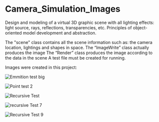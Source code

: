 # Camera_Simulation_Images
Design and modeling of a virtual 3D graphic scene with all lighting effects: light source, rays, reflections, transparencies, etc. 
Principles of object-oriented model development and abstraction.

The "scene" class contains all the scene information such as: the camera location, lightings and shapes in space.
The “ImageWrite” class actually produces the image
The “Render” class produces the image according to the data in the scene
A test file must be created for running.

Images were created in this project:

![Emmition test big](https://user-images.githubusercontent.com/72125926/125192825-5e2af000-e252-11eb-94fc-7eea429a562a.jpg)

![Point test 2](https://user-images.githubusercontent.com/72125926/125192740-0a200b80-e252-11eb-808a-fc3e004e36ee.jpg)

![Recursive Test](https://user-images.githubusercontent.com/72125926/125192742-1015ec80-e252-11eb-880e-08b49e9f9bde.jpg)

![recursive Test 7](https://user-images.githubusercontent.com/72125926/125192754-1a37eb00-e252-11eb-91f8-432f7623deb5.jpg)

![Recursive Test 9](https://user-images.githubusercontent.com/72125926/125192761-202dcc00-e252-11eb-90fd-95672af011db.jpg)


